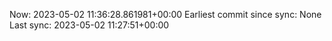 Now: 2023-05-02 11:36:28.861981+00:00 Earliest commit since sync: None Last sync: 2023-05-02 11:27:51+00:00
